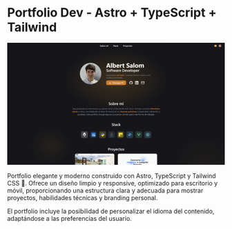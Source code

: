 # Portfolio Dev - Astro + TypeScript + Tailwind

![Website Screenshot](screenshot.png)

Portfolio elegante y moderno construido con Astro, TypeScript y Tailwind CSS 🚀.
Ofrece un diseño limpio y responsive, optimizado para escritorio y móvil, proporcionando una estructura clara y adecuada para mostrar proyectos, habilidades técnicas y branding personal.

El portfolio incluye la posibilidad de personalizar el idioma del contenido, adaptándose a las preferencias del usuario.